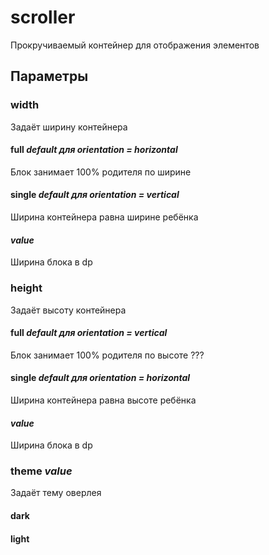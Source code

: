 # scroller

Прокручиваемый контейнер для отображения элементов

## Параметры

### width

Задаёт ширину контейнера

#### full *default для orientation = horizontal*

Блок занимает 100% родителя по ширине

#### single *default для orientation = vertical*

Ширина контейнера равна ширине ребёнка

#### *value*

Ширина блока в dp

### height

Задаёт высоту контейнера

#### full *default для orientation = vertical*

Блок занимает 100% родителя по высоте ???

#### single *default для orientation = horizontal*

Ширина контейнера равна высоте ребёнка

#### *value*

Ширина блока в dp

### theme *value*

Задаёт тему оверлея

#### dark

#### light

